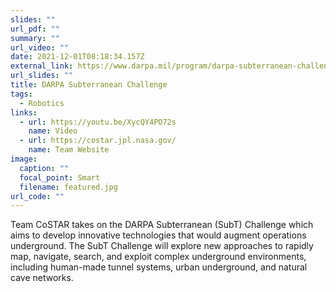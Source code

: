 ```yaml
---
slides: ""
url_pdf: ""
summary: ""
url_video: ""
date: 2021-12-01T08:18:34.157Z
external_link: https://www.darpa.mil/program/darpa-subterranean-challenge
url_slides: ""
title: DARPA Subterranean Challenge
tags:
  - Robotics
links:
  - url: https://youtu.be/XycQY4PO72s
    name: Video
  - url: https://costar.jpl.nasa.gov/
    name: Team Website
image:
  caption: ""
  focal_point: Smart
  filename: featured.jpg
url_code: ""
---
```

Team CoSTAR takes on the DARPA Subterranean (SubT) Challenge which aims to develop innovative technologies that would augment operations underground. The SubT Challenge will explore new approaches to rapidly map, navigate, search, and exploit complex underground environments, including human-made tunnel systems, urban underground, and natural cave networks.
